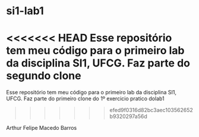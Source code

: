 ﻿si1-lab1
========
<<<<<<< HEAD
Esse repositório tem meu código para o primeiro lab da disciplina SI1, UFCG. 
Faz parte do segundo clone
=======
Esse repositório tem meu código para o primeiro lab da disciplina SI1, UFCG. Faz parte do primeiro clone do  1º exercicio pratico dolab1
>>>>>>> efed9f0316d82bc3aec103562652b9320297a56d

Arthur Felipe Macedo Barros
